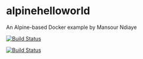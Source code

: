 # alpinehelloworld
An Alpine-based Docker example by Mansour Ndiaye

[![Build Status](https://91fb-94-239-45-50.ngrok-free.app/job/alpinehelloworld/badge/icon)](https://91fb-94-239-45-50.ngrok-free.app/job/alpinehelloworld/)

[![Build Status](https://91fb-94-239-45-50.ngrok-free.app/buildStatus/icon?job=alpinehelloworld)](https://91fb-94-239-45-50.ngrok-free.app/job/alpinehelloworld/)

